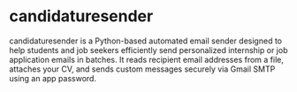 # candidaturesender
candidaturesender is a Python-based automated email sender designed to help students and job seekers efficiently send personalized internship or job application emails in batches. It reads recipient email addresses from a file, attaches your CV, and sends custom messages securely via Gmail SMTP using an app password. 
